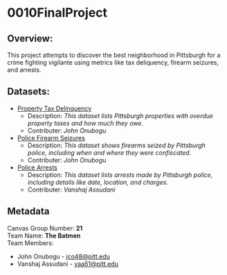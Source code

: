 # 0010FinalProject

## Overview: 
This project attempts to discover the best neighborhood in Pittsburgh for a crime fighting vigilante using metrics like tax deliquency, firearm seizures, and arrests.

## Datasets: 
+ <a href="https://data.wprdc.org/dataset/city-of-pittsburgh-property-tax-delinquency">Property Tax Delinquency</a>
  + Description: *This dataset lists Pittsburgh properties with overdue property taxes and how much they owe.*
  + Contributer: *John Onubogu* 
+ <a href="https://data.wprdc.org/dataset/pbp-fire-arm-seizures">Police Firearm Seizures</a>
  + Description: *This dataset shows firearms seized by Pittsburgh police, including when and where they were confiscated.*
  + Contributer: *John Onubogu*
+ <a href="https://data.wprdc.org/dataset/arrest-data">Police Arrests</a>
  + Description: *This dataset lists arrests made by Pittsburgh police, including details like date, location, and charges.*
  + Contributer: *Vanshaj Assudani*
 
## Metadata
Canvas Group Number: **21**  
Team Name: **The Batmen**  
Team Members: 
+ John Onubogu - jco48@pitt.edu
+ Vanshaj Assudani - vaa61@pitt.edu


